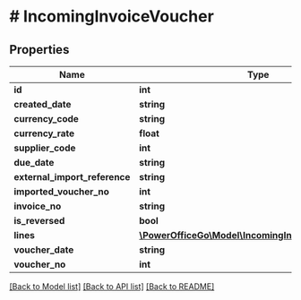 # # IncomingInvoiceVoucher

## Properties

Name | Type | Description | Notes
------------ | ------------- | ------------- | -------------
**id** | **int** |  | [optional]
**created_date** | **string** |  | [optional]
**currency_code** | **string** |  | [optional]
**currency_rate** | **float** |  | [optional]
**supplier_code** | **int** |  | [optional]
**due_date** | **string** |  | [optional]
**external_import_reference** | **string** |  | [optional]
**imported_voucher_no** | **int** |  | [optional]
**invoice_no** | **string** |  | [optional]
**is_reversed** | **bool** |  | [optional]
**lines** | [**\PowerOfficeGo\Model\IncomingInvoiceVoucherLine[]**](IncomingInvoiceVoucherLine.md) |  | [optional]
**voucher_date** | **string** |  | [optional]
**voucher_no** | **int** |  | [optional]

[[Back to Model list]](../../README.md#models) [[Back to API list]](../../README.md#endpoints) [[Back to README]](../../README.md)
